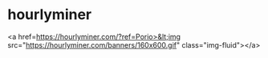 # hourlyminer
&lt;a href=https://hourlyminer.com/?ref=Porio>&lt;img src="https://hourlyminer.com/banners/160x600.gif" class="img-fluid">&lt;/a>
